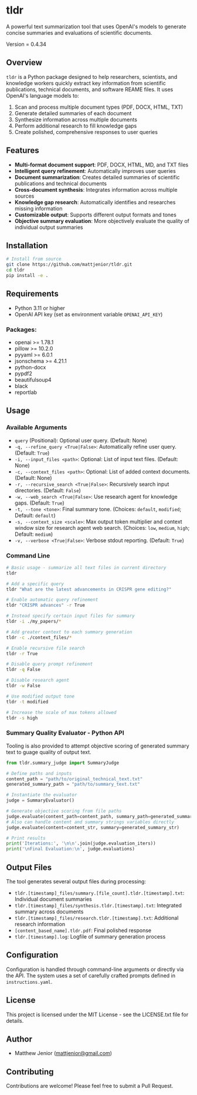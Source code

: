 # tldr

A powerful text summarization tool that uses OpenAI's models to generate concise summaries and evaluations of scientific documents.

Version = 0.4.34

## Overview

`tldr` is a Python package designed to help researchers, scientists, and knowledge workers quickly extract key information from scientific publications, technical documents, and software REAME files. It uses OpenAI's language models to:

1. Scan and process multiple document types (PDF, DOCX, HTML, TXT)
2. Generate detailed summaries of each document
3. Synthesize information across multiple documents
4. Perform additional research to fill knowledge gaps
5. Create polished, comprehensive responses to user queries

## Features

- **Multi-format document support**: PDF, DOCX, HTML, MD, and TXT files
- **Intelligent query refinement**: Automatically improves user queries
- **Document summarization**: Creates detailed summaries of scientific publications and technical documents
- **Cross-document synthesis**: Integrates information across multiple sources
- **Knowledge gap research**: Automatically identifies and researches missing information
- **Customizable output**: Supports different output formats and tones
- **Objective summary evaluation**: More objectively evaluate the quality of individual output summaries

## Installation

```bash
# Install from source
git clone https://github.com/mattjenior/tldr.git
cd tldr
pip install -e .
```

## Requirements

- Python 3.11 or higher
- OpenAI API key (set as environment variable `OPENAI_API_KEY`)

### Packages:

- openai >= 1.78.1
- pillow >= 10.2.0
- pyyaml >= 6.0.1
- jsonschema >= 4.21.1
- python-docx
- pypdf2
- beautifulsoup4
- black
- reportlab

## Usage

### Available Arguments

*   `query` (Positional): Optional user query. (Default: None)
*   `-q, --refine_query <True|False>`: Automatically refine user query. (Default: `True`)
*   `-i, --input_files <path>`: Optional: List of input text files. (Default: None)
*   `-c, --context_files <path>`: Optional: List of added context documents. (Default: None)
*   `-r, --recursive_search <True|False>`: Recursively search input directories. (Default: `False`)
*   `-w, --web_search <True|False>`: Use research agent for knowledge gaps. (Default: `True`)
*   `-t, --tone <tone>`: Final summary tone. (Choices: `default`, `modified`; Default: `default`)
*   `-s, --context_size <scale>`: Max output token multiplier and context window size for research agent web search. (Choices: `low`, `medium`, `high`; Default: `medium`)
*   `-v, --verbose <True|False>`: Verbose stdout reporting. (Default: `True`)

### Command Line

```bash
# Basic usage - summarize all text files in current directory
tldr

# Add a specific query
tldr "What are the latest advancements in CRISPR gene editing?"

# Enable automatic query refinement
tldr "CRISPR advances" -r True

# Instead specify certain input files for summary
tldr -i ./my_papers/*

# Add greater context to each summary generation
tldr -c ./context_files/*

# Enable recursive file search
tldr -r True

# Disable query prompt refinement
tldr -q False

# Disable research agent
tldr -w False

# Use modified output tone
tldr -t modified

# Increase the scale of max tokens allowed
tldr -s high
```

### Summary Quality Evaluator - Python API

Tooling is also provided to attempt objective scoring of generated summary text to guage quality of output text.

```python
from tldr.summary_judge import SummaryJudge

# Define paths and inputs
content_path = "path/to/original_technical_text.txt"
generated_summary_path = "path/to/summary_text.txt"

# Instantiate the evaluator
judge = SummaryEvaluator()

# Generate objective scoring from file paths
judge.evaluate(content_path=content_path, summary_path=generated_summary_path)
# Also can handle content and summary strings variables directly
judge.evaluate(content=content_str, summary=generated_summary_str)

# Print results
print('Iterations:', '\n\n'.join(judge.evaluation_iters))
print('\nFinal Evaluation:\n', judge.evaluations)

```

## Output Files

The tool generates several output files during processing:

- `tldr.[timestamp]_files/summary.[file_count].tldr.[timestamp].txt`: Individual document summaries
- `tldr.[timestamp]_files/synthesis.tldr.[timestamp].txt`: Integrated summary across documents
- `tldr.[timestamp]_files/research.tldr.[timestamp].txt`: Additional research information
- `[content_based_name].tldr.pdf`: Final polished response
- `tldr.[timestamp].log`: Logfile of summary generation process

## Configuration

Configuration is handled through command-line arguments or directly via the API. The system uses a set of carefully crafted prompts defined in `instructions.yaml`.

## License

This project is licensed under the MIT License - see the LICENSE.txt file for details.

## Author

- Matthew Jenior (mattjenior@gmail.com)

## Contributing

Contributions are welcome! Please feel free to submit a Pull Request.
